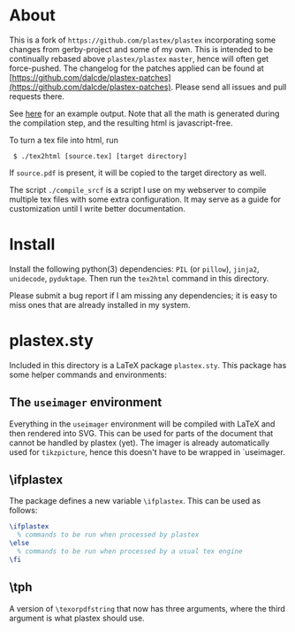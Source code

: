 # About
This is a fork of `https://github.com/plastex/plastex` incorporating some
changes from gerby-project and some of my own. This is intended to be
continually rebased above `plastex/plastex` `master`, hence will often get
force-pushed. The changelog for the patches applied can be found at
[https://github.com/dalcde/plastex-patches](https://github.com/dalcde/plastex-patches).
Please send all issues and pull requests there.

See [here](http://dec41.user.srcf.net/exp/global_analysis/index.html) for an
example output. Note that all the math is generated during the compilation
step, and the resulting html is javascript-free.

To turn a tex file into html, run
```console
 $ ./tex2html [source.tex] [target directory]
```
If `source.pdf` is present, it will be copied to the target directory as well.

The script `./compile_srcf` is a script I use on my webserver to compile
multiple tex files with some extra configuration. It may serve as a guide for
customization until I write better documentation.

# Install
Install the following python(3) dependencies: `PIL` (or `pillow`), `jinja2`,
`unidecode`, `pyduktape`. Then run the `tex2html` command in this directory.

Please submit a bug report if I am missing any dependencies; it is easy to miss
ones that are already installed in my system.

# plastex.sty
Included in this directory is a LaTeX package `plastex.sty`. This package has
some helper commands and environments:

## The `useimager` environment
Everything in the `useimager` environment will be compiled with LaTeX and then
rendered into SVG. This can be used for parts of the document that cannot be
handled by plastex (yet). The imager is already automatically used for
`tikzpicture`, hence this doesn't have to be wrapped in `useimager.

## \ifplastex
The package defines a new variable `\ifplastex`. This can be used as follows:
```latex
\ifplastex
  % commands to be run when processed by plastex
\else
  % commands to be run when processed by a usual tex engine
\fi
```
## \tph
A version of `\texorpdfstring` that now has three arguments, where the third
argument is what plastex should use.
